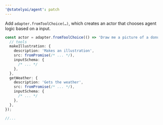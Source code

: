 ```yaml
---
'@statelyai/agent': patch
---
```


Add `adapter.fromToolChoice(…)`, which creates an actor that chooses agent logic based on a input.

```ts
const actor = adapter.fromToolChoice(() => 'Draw me a picture of a donut', {
  // tools
  makeIllustration: {
    description: 'Makes an illustration',
    src: fromPromise(/* ... */),
    inputSchema: {
      /* ... */
    },
  },
  getWeather: {
    description: 'Gets the weather',
    src: fromPromise(/* ... */),
    inputSchema: {
      /* ... */
    },
  },
});

//...
```

